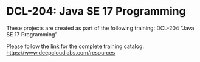 # DCL-204: Java SE 17 Programming

These projects are created as part of the following training: DCL-204 "Java SE 17 Programming"

Please follow the link for the complete training catalog: https://www.deepcloudlabs.com/resources
